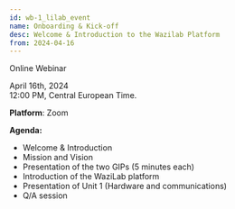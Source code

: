 ```yaml
---
id: wb-1_lilab_event
name: Onboarding & Kick-off
desc: Welcome & Introduction to the Wazilab Platform
from: 2024-04-16
---
```


Online Webinar

April 16th, 2024  
12:00 PM, Central European Time.

**Platform**: Zoom

**Agenda:**
- Welcome & Introduction 
- Mission and Vision
- Presentation of the two GIPs (5 minutes each) 
- Introduction of the WaziLab platform
- Presentation of Unit 1 (Hardware and communications) 
- Q/A session 
